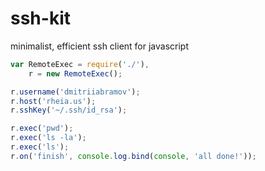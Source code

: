 # ssh-kit
minimalist, efficient ssh client for javascript

```javascript
var RemoteExec = require('./'),
    r = new RemoteExec();

r.username('dmitriiabramov');
r.host('rheia.us');
r.sshKey('~/.ssh/id_rsa');

r.exec('pwd');
r.exec('ls -la');
r.exec('ls');
r.on('finish', console.log.bind(console, 'all done!'));
```
